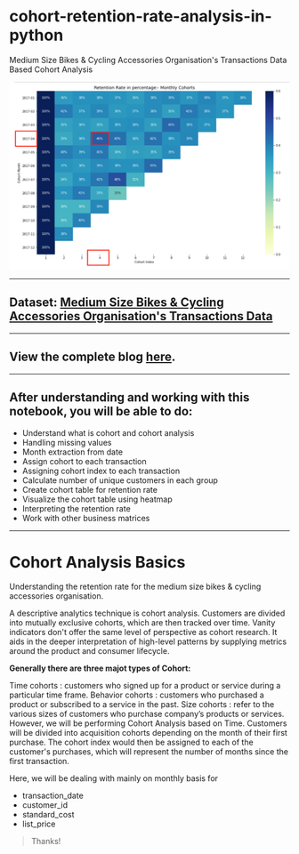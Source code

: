 # cohort-retention-rate-analysis-in-python
Medium Size Bikes &amp; Cycling Accessories Organisation's Transactions Data Based Cohort Analysis

<a href='https://medium.com/@maladeep.upadhaya'><img src='images/retention.png' /></a>

***


## Dataset: [Medium Size Bikes & Cycling Accessories Organisation's Transactions Data](https://www.kaggle.com/archit9406/customer-transaction-dataset)

***


## View the complete blog [here](https://www.analyticsvidhya.com/blog/2021/06/cohort-analysis-using-python-for-beginners-a-hands-on-tutorial/).



***

## After understanding and working with this notebook, you will be able to do:


* Understand what is cohort and cohort analysis
* Handling missing values
* Month extraction from date
* Assign cohort to each transaction
* Assigning cohort index to each transaction
* Calculate number of unique customers in each group
* Create cohort table for retention rate
* Visualize the cohort table using heatmap
* Interpreting the retention rate
* Work with other business matrices

***


# Cohort Analysis Basics
Understanding the retention rate for the medium size bikes & cycling accessories organisation.

A descriptive analytics technique is cohort analysis. Customers are divided into mutually exclusive cohorts, which are then tracked over time. Vanity indicators don't offer the same level of perspective as cohort research. It aids in the deeper interpretation of high-level patterns by supplying metrics around the product and consumer lifecycle.

**Generally there are three majot types of Cohort:**

Time cohorts : customers who signed up for a product or service during a particular time frame.
Behavior cohorts : customers who purchased a product or subscribed to a service in the past.
Size cohorts : refer to the various sizes of customers who purchase company’s products or services.
However, we will be performing Cohort Analysis based on Time. Customers will be divided into acquisition cohorts depending on the month of their first purchase. The cohort index would then be assigned to each of the customer's purchases, which will represent the number of months since the first transaction.

Here, we will be dealing with mainly on monthly basis for

* transaction_date
* customer_id
* standard_cost
* list_price



> Thanks!
